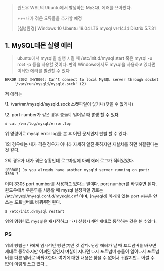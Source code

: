> 윈도우 WSL의 Ubuntu에서 발생하는 MySQL 에러를 모아봤다.
>
> +++내가 겪은 오류들을 추가할 예정
>
> [실행환경]
> Windows 10
> Ubuntu 18.04 LTS
> mysql ver14.14 Distrib 5.7.31

## 1. MySQL데몬 실행 에러

> ubuntu에서 mysql을 실행 시킬 때 
> /etc/init.d/mysql start 혹은 mysql -u root -p 등을 사용할 것이다.
> 만약 Windows에서도 mysql을 사용하고 있다면 이러한 에러를 발견할 수 있다.

```mysql
ERROR 2002 (HY000): Can't connect to local MySQL server through socket 
    '/var/run/mysqld/mysqld.sock' (2)
```

저 에러는 

  \1. /var/run/mysqld/mysqld.sock 소켓파일이 없거나(찾을 수 없거나)

  \2. port number가 같은 경우 충돌이 일어날 때 발생 할 수 있다.

```
$ cat /var/log/mysql/error.log
```

위 명령어로 mysql error log를 본 후 어떤 문제인지 판별 할 수 있다.

1의 경우에는 내가 겪은 경우가 아니라 자세히 알진 못하지만 재설치를 하면 해결된다는 것 같다.

2의 경우가 내가 겪은 상황인데 로그파일에 아래 에러 로그가 적혀있었다.

```null
[ERROR] Do you already have another mysqld server running on port: 3306 ?
```

이미 3306 port number를 사용하고 있다는 말이다. port number를 바꿔주면 된다.
윈도우에서 우분투를 사용할 때 mysql 설정파일 경로는 /etc/mysql/mysql.conf.d/mysqld.cnf 이며,
[mysqld] 아래에 있는 port 부분을 안쓰는 포트넘버로 바꿔주면 된다.

```
$ /etc/init.d/mysql restart
```

위의 명령어로 mysql을 재시작하고 다시 실행시키면 제대로 동작하는 것을 볼 수있다.



### PS

위의 방법은 나에게 임시적인 방편(?)인 것 같다. 당장 에러가 날 때 포트넘버를 바꾸면 제대로 동작하지만 어찌된 일인지 며칠이 지나면 다시 포트넘버 충돌이 일어나서 포트넘버를 다른 넘버로 바꿔야한다. 여기에 대한 내용은 찾을 수 없어서 귀찮지만... 어쩔 수 없이 이렇게 쓰고 있다...
